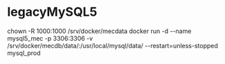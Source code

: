 # legacyMySQL5
chown -R 1000:1000 /srv/docker/mecdata
docker run -d --name mysql5_mec -p 3306:3306 -v /srv/docker/mecdb/data/:/usr/local/mysql/data/ --restart=unless-stopped mysql_prod
